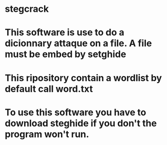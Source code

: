 # stegcrack

# This software is use to do a dicionnary attaque on a file. A file must be embed by setghide 

# This ripository contain a wordlist by default call word.txt

# To use this software you have to download steghide if you don't the program won't run. 
